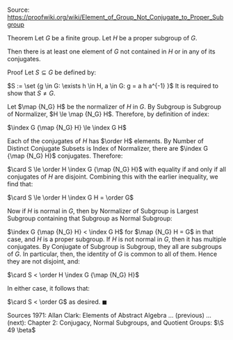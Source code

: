 # 

Source: https://proofwiki.org/wiki/Element_of_Group_Not_Conjugate_to_Proper_Subgroup

Theorem
Let $G$ be a finite group.
Let $H$ be a proper subgroup of $G$.

Then there is at least one element of $G$ not contained in $H$ or in any of its conjugates.


Proof
Let $S \subseteq G$ be defined by:

$S := \set {g \in G: \exists h \in H, a \in G: g = a h a^{-1} }$
It is required to show that $S \ne G$.

Let $\map {N_G} H$ be the normalizer of $H$ in $G$.
By Subgroup is Subgroup of Normalizer, $H \le \map {N_G} H$.
Therefore, by definition of index:

$\index G {\map {N_G} H} \le \index G H$

Each of the conjugates of $H$ has $\order H$ elements.
By Number of Distinct Conjugate Subsets is Index of Normalizer, there are $\index G {\map {N_G} H}$ conjugates.
Therefore:

$\card S \le \order H \index G {\map {N_G} H}$
with equality if and only if all conjugates of $H$ are disjoint.
Combining this with the earlier inequality, we find that:

$\card S \le \order H \index G H = \order G$

Now if $H$ is normal in $G$, then by Normalizer of Subgroup is Largest Subgroup containing that Subgroup as Normal Subgroup:

$\index G {\map {N_G} H} < \index G H$
for $\map {N_G} H = G$ in that case, and $H$ is a proper subgroup.
If $H$ is not normal in $G$, then it has multiple conjugates.
By Conjugate of Subgroup is Subgroup, they all are subgroups of $G$.
In particular, then, the identity of $G$ is common to all of them.
Hence they are not disjoint, and:

$\card S < \order H \index G {\map {N_G} H}$

In either case, it follows that:

$\card S < \order G$
as desired.
$\blacksquare$


Sources
1971: Allan Clark: Elements of Abstract Algebra ... (previous) ... (next): Chapter $2$: Conjugacy, Normal Subgroups, and Quotient Groups: $\S 49 \beta$




